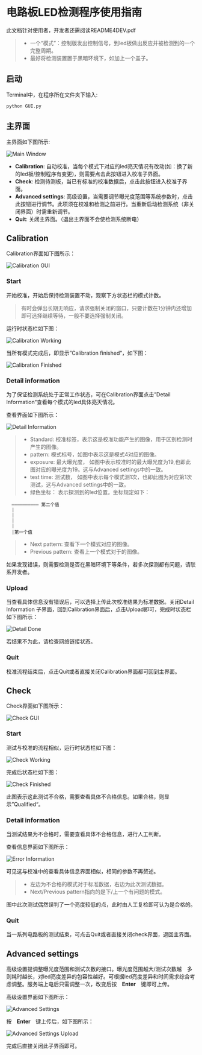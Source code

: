 # 电路板LED检测程序使用指南

此文档针对使用者，开发者还需阅读README4DEV.pdf

> + 一个“模式”：控制版发出控制信号，到led板做出反应并被检测到的一个完整周期。
> + 最好将检测装置置于黑暗环境下，如加上一个盖子。

## 启动

Terminal中，在程序所在文件夹下输入:
``` 
python GUI.py
``` 


## 主界面

主界面如下图所示:

![](mainWindow.png "Main Window")

+ __Calibration__: 自动校准，当每个模式下对应的led亮灭情况有改动(如：换了新的led板/控制程序有变更)，则需要点击此按钮进入校准子界面。
+ __Check__: 检测待测板，当已有标准的校准数据后，点击此按钮进入校准子界面。
+ __Advanced settings__: 高级设置，当需要调节曝光度范围等系统参数时，点击此按钮进行调节。此项须在校准和检测之前进行。当重新启动检测系统（非关闭界面）时需重新调节。
+ __Quit__: 关闭主界面。（退出主界面不会使检测系统断电）

## Calibration

Calibration界面如下图所示：

![](calibration.png "Calibration GUI")


### Start 

开始校准，开始后保持检测装置不动，观察下方状态栏的模式计数。

> 有时会弹出长期无响应，请求强制关闭的窗口，只要计数在1分钟内还增加即可选择继续等待，一般不要选择强制关闭。

运行时状态栏如下图：

![](caliWorking.png "Calibration Working")

当所有模式完成后，即显示”Calibration finished“，如下图：

![](caliFinished.png "Calibration Finished")

### Detail information

为了保证检测系统处于正常工作状态，可在Calibration界面点击”Detail Information“查看每个模式的led具体亮灭情况。

查看界面如下图所示：

![](detailInfo.png "Detail Information")

> + Standard: 校准标签，表示这是校准功能产生的图像，用于区别检测时产生的图像。
> + pattern: 模式标号，如图中表示这是模式4对应的图像。
> + exposure: 最大曝光度， 如图中表示校准时的最大曝光度为19,也即此图对应的曝光度为19。这与Advanced settings中的一致。
> + test time: 测试数， 如图中表示每个模式测1次，也即此图为对应第1次测试，这与Advanced settings中的一致。
> + 绿色坐标： 表示探测到的led位置。坐标规定如下：

      —————————— 第二个值
      |
      |
      |
      |
      |第一个值
> + Next pattern: 查看下一个模式对应的图像。
> + Previous pattern: 查看上一个模式对于的图像。

如果发现错误，则需要检测是否在黑暗环境下等条件，若多次探测都有问题，请联系开发者。

### Upload
当查看具体信息没有错误后，可以选择上传此次校准结果为标准数据。关闭Detail Information 子界面，回到Calibration界面后，点击Upload即可，完成时状态栏如下图所示：

![](uploadDone.png "Detail Done")

若结果不为此，请检查网络链接状态。

### Quit

校准流程结束后，点击Quit或者直接关闭Calibration界面都可回到主界面。

## Check

Check界面如下图所示：

![](check.png "Check GUI")

### Start
测试与校准的流程相似，运行时状态栏如下图：

![](checkWorking.png "Check Working")

完成后状态栏如下图：

![](checkFinished.png "Check Finished")

此图表示这此测试不合格，需要查看具体不合格信息。如果合格，则显示”Qualified“。

### Detail information

当测试结果为不合格时，需要查看具体不合格信息，进行人工判断。

查看信息界面如下图所示：

![](errorInfo.png "Error Information")

可见这与校准中的查看具体信息界面相似，相同的参数不再赘述。

> + 左边为不合格的模式对于标准数据，右边为此次测试数据。
> + Next/Previous pattern指向的是下/上一个有问题的模式。

图中此次测试偶然误判了一个亮度较低的点，此时由人工复检即可认为是合格的。

### Quit

当一系列电路板的测试结束，可点击Quit或者直接关闭check界面，退回主界面。

## Advanced settings

高级设置提调整曝光度范围和测试次数的接口。曝光度范围越大/测试次数越　多则耗时越长，对led亮度差异的包容性越好。可根据led亮度差异和时间需求综合考虑调整。服务端上电后只需调整一次，改变后按　__Enter__　键即可上传。

高级设置界面如下图所示：

![](ads.png "Advanced Settings")

按　__Enter__　键上传后，如下图所示：

![](adsUpload.png "Advanced Settings Upload")

完成后直接关闭此子界面即可。
